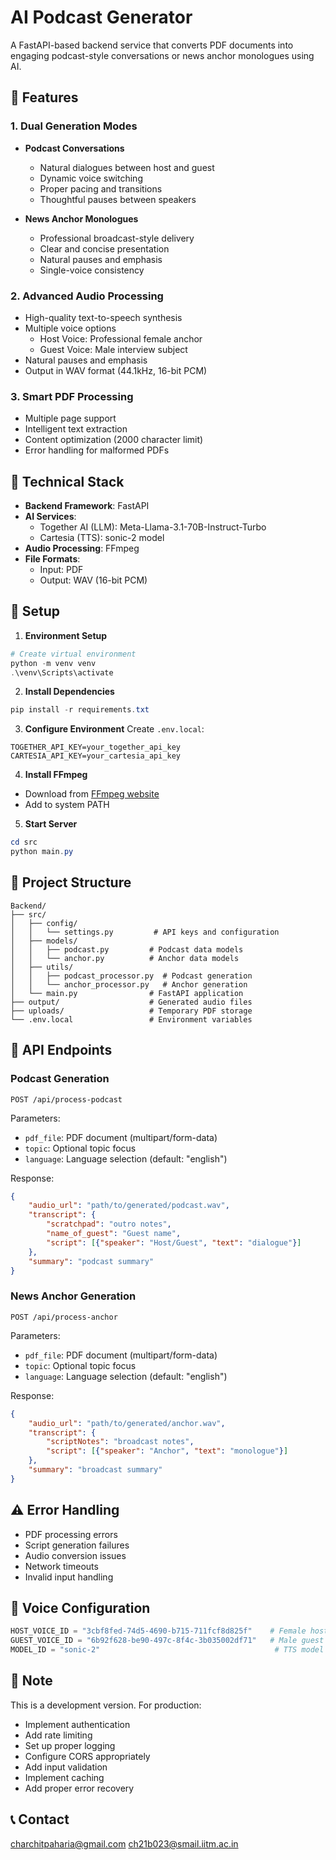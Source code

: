 # AI Podcast Generator

A FastAPI-based backend service that converts PDF documents into engaging podcast-style conversations or news anchor monologues using AI.

## 🌟 Features

### 1. Dual Generation Modes
- **Podcast Conversations**
  - Natural dialogues between host and guest
  - Dynamic voice switching
  - Proper pacing and transitions
  - Thoughtful pauses between speakers

- **News Anchor Monologues**
  - Professional broadcast-style delivery
  - Clear and concise presentation
  - Natural pauses and emphasis
  - Single-voice consistency

### 2. Advanced Audio Processing
- High-quality text-to-speech synthesis
- Multiple voice options
  - Host Voice: Professional female anchor
  - Guest Voice: Male interview subject
- Natural pauses and emphasis
- Output in WAV format (44.1kHz, 16-bit PCM)

### 3. Smart PDF Processing
- Multiple page support
- Intelligent text extraction
- Content optimization (2000 character limit)
- Error handling for malformed PDFs

## 🚀 Technical Stack

- **Backend Framework**: FastAPI
- **AI Services**:
  - Together AI (LLM): Meta-Llama-3.1-70B-Instruct-Turbo
  - Cartesia (TTS): sonic-2 model
- **Audio Processing**: FFmpeg
- **File Formats**:
  - Input: PDF
  - Output: WAV (16-bit PCM)

## 🔧 Setup

1. **Environment Setup**
```powershell
# Create virtual environment
python -m venv venv
.\venv\Scripts\activate
```

2. **Install Dependencies**
```powershell
pip install -r requirements.txt
```

3. **Configure Environment**
Create `.env.local`:
```env
TOGETHER_API_KEY=your_together_api_key
CARTESIA_API_KEY=your_cartesia_api_key
```

4. **Install FFmpeg**
- Download from [FFmpeg website](https://ffmpeg.org/download.html)
- Add to system PATH

5. **Start Server**
```powershell
cd src
python main.py
```

## 📁 Project Structure
```
Backend/
├── src/
│   ├── config/
│   │   └── settings.py         # API keys and configuration
│   ├── models/
│   │   ├── podcast.py         # Podcast data models
│   │   └── anchor.py          # Anchor data models
│   ├── utils/
│   │   ├── podcast_processor.py  # Podcast generation
│   │   └── anchor_processor.py   # Anchor generation
│   └── main.py                # FastAPI application
├── output/                    # Generated audio files
├── uploads/                   # Temporary PDF storage
└── .env.local                 # Environment variables
```

## 🎯 API Endpoints

### Podcast Generation
```http
POST /api/process-podcast
```
Parameters:
- `pdf_file`: PDF document (multipart/form-data)
- `topic`: Optional topic focus
- `language`: Language selection (default: "english")

Response:
```json
{
    "audio_url": "path/to/generated/podcast.wav",
    "transcript": {
        "scratchpad": "outro notes",
        "name_of_guest": "Guest name",
        "script": [{"speaker": "Host/Guest", "text": "dialogue"}]
    },
    "summary": "podcast summary"
}
```

### News Anchor Generation
```http
POST /api/process-anchor
```
Parameters:
- `pdf_file`: PDF document (multipart/form-data)
- `topic`: Optional topic focus
- `language`: Language selection (default: "english")

Response:
```json
{
    "audio_url": "path/to/generated/anchor.wav",
    "transcript": {
        "scriptNotes": "broadcast notes",
        "script": [{"speaker": "Anchor", "text": "monologue"}]
    },
    "summary": "broadcast summary"
}
```

## ⚠️ Error Handling
- PDF processing errors
- Script generation failures
- Audio conversion issues
- Network timeouts
- Invalid input handling

## 🎵 Voice Configuration
```python
HOST_VOICE_ID = "3cbf8fed-74d5-4690-b715-711fcf8d825f"    # Female host
GUEST_VOICE_ID = "6b92f628-be90-497c-8f4c-3b035002df71"   # Male guest
MODEL_ID = "sonic-2"                                       # TTS model
```

## 📝 Note
This is a development version. For production:
- Implement authentication
- Add rate limiting
- Set up proper logging
- Configure CORS appropriately
- Add input validation
- Implement caching
- Add proper error recovery


## 📞 Contact
charchitpaharia@gmail.com
ch21b023@smail.iitm.ac.in
